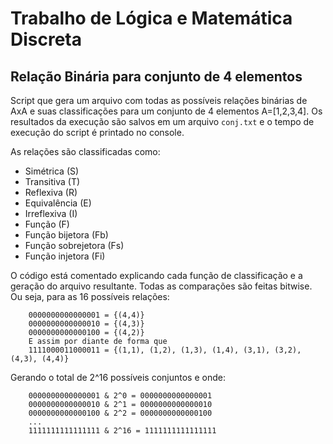 # Trabalho de Lógica e Matemática Discreta
## Relação Binária para conjunto de 4 elementos

Script que gera um arquivo com todas as possíveis relações binárias de AxA e suas classificações para um conjunto de 4 elementos A=[1,2,3,4].
Os resultados da execução são salvos em um arquivo `conj.txt` e o tempo de execução do script é printado no console.

As relações são classificadas como:
* Simétrica (S)
* Transitiva (T)
* Reflexiva (R)
* Equivalência (E)
* Irreflexiva (I)
* Função (F)
* Função bijetora (Fb)
* Função sobrejetora (Fs)
* Função injetora (Fi)

O código está comentado explicando cada função de classificação e a geração do arquivo resultante. Todas as comparações são feitas bitwise. Ou seja, para as 16 possíveis relações:

```
    0000000000000001 = {(4,4)}
    0000000000000010 = {(4,3)}
    0000000000000100 = {(4,2)}
    E assim por diante de forma que
    1111000011000011 = {(1,1), (1,2), (1,3), (1,4), (3,1), (3,2), (4,3), (4,4)}
```

Gerando o total de 2^16 possíveis conjuntos e onde:

```
    0000000000000001 & 2^0 = 0000000000000001
    0000000000000010 & 2^1 = 0000000000000010
    0000000000000100 & 2^2 = 0000000000000100
    ...
    1111111111111111 & 2^16 = 1111111111111111
```
